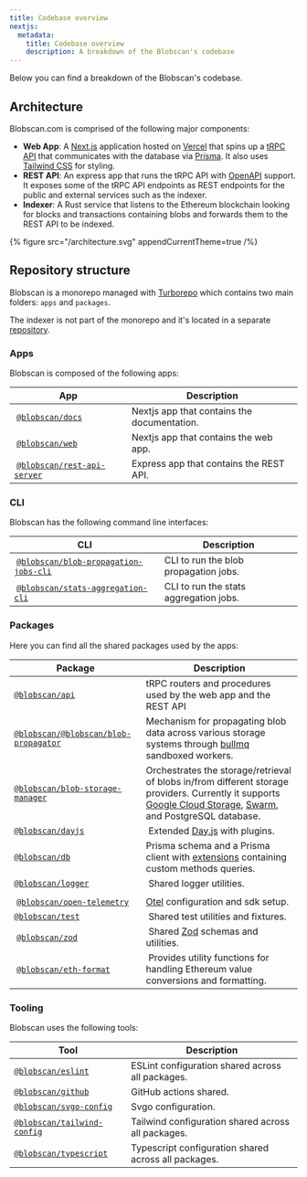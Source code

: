 ```yaml
---
title: Codebase overview
nextjs:
  metadata:
    title: Codebase overview
    description: A breakdown of the Blobscan's codebase
---
```


Below you can find a breakdown of the Blobscan's codebase.

## Architecture

Blobscan.com is comprised of the following major components:

- **Web App**: A [Next.js](https://nextjs.org/) application hosted on [Vercel](https://vercel.com/) that spins up a [tRPC API](https://trpc.io) that communicates with the database via [Prisma](https://www.prisma.io/). It also uses [Tailwind CSS](https://tailwindcss.com/) for styling.
- **REST API**: An express app that runs the tRPC API with [OpenAPI](https://www.openapis.org/) support. It exposes some of the tRPC API endpoints as REST endpoints for the public and external services such as the indexer.
- **Indexer**: A Rust service that listens to the Ethereum blockchain looking for blocks and transactions containing blobs and forwards them to the REST API to be indexed.

{% figure  src="/architecture.svg" appendCurrentTheme=true /%}

## Repository structure

Blobscan is a monorepo managed with [Turborepo](https://turbo.build/) which contains two main folders: `apps` and `packages`.

The indexer is not part of the monorepo and it's located in a separate [repository](https://github.com/Blobscan/blobscan-indexer.rs/tree/next).

### Apps

Blobscan is composed of the following apps:

| App                                                                                                 | Description                                 |
| --------------------------------------------------------------------------------------------------- | ------------------------------------------- |
|  [`@blobscan/docs`](https://github.com/Blobscan/blobscan/tree/next/apps/docs)                       | Nextjs app that contains the documentation. |
|  [`@blobscan/web`](https://github.com/Blobscan/blobscan/tree/next/apps/web)                         | Nextjs app that contains the web app.       |
|  [`@blobscan/rest-api-server`](https://github.com/Blobscan/blobscan/tree/next/apps/rest-api-server) | Express app that contains the REST API.     |

### CLI

Blobscan has the following command line interfaces:

| CLI                                                                                                                     | Description                            |
| ----------------------------------------------------------------------------------------------------------------------- | -------------------------------------- |
|  [`@blobscan/blob-propagation-jobs-cli`](https://github.com/Blobscan/blobscan/tree/next/clis/blob-propagation-jobs-cli) | CLI to run the blob propagation jobs.  |
|  [`@blobscan/stats-aggregation-cli`](https://github.com/Blobscan/blobscan/tree/next/clis/stats-aggregation-cli)         | CLI to run the stats aggregation jobs. |

### Packages

Here you can find all the shared packages used by the apps:

| Package                                                                                                          | Description                                                                                                                                                                                                                  |
| ---------------------------------------------------------------------------------------------------------------- | ---------------------------------------------------------------------------------------------------------------------------------------------------------------------------------------------------------------------------- |
| [`@blobscan/api`](https://github.com/Blobscan/blobscan/tree/next/packages/api)                                   | tRPC routers and procedures used by the web app and the REST API                                                                                                                                                             |
| [`@blobscan/@blobscan/blob-propagator`](https://github.com/Blobscan/blobscan/tree/next/packages/blob-propagator) | Mechanism for propagating blob data across various storage systems through [bullmq](https://docs.bullmq.io/) sandboxed workers.                                                                                              |
| [`@blobscan/blob-storage-manager`](https://github.com/Blobscan/blobscan/tree/next/packages/blob-storage-manager) | Orchestrates the storage/retrieval of blobs in/from different storage providers. Currently it supports [Google Cloud Storage](https://cloud.google.com/storage), [Swarm](https://www.ethswarm.org), and PostgreSQL database. |
| [`@blobscan/dayjs`](https://github.com/Blobscan/blobscan/tree/next/packages/dayjs)                               |  Extended [Day.js](https://day.js.org/) with plugins.                                                                                                                                                                        |
| [`@blobscan/db`](https://github.com/Blobscan/blobscan/tree/next/packages/db)                                     | Prisma schema and a Prisma client with [extensions](https://www.prisma.io/docs/concepts/components/prisma-client/client-extensions) containing custom methods queries.                                                       |
| [`@blobscan/logger`](https://github.com/Blobscan/blobscan/tree/next/packages/logger)                             |  Shared logger utilities.                                                                                                                                                                                                    |
|                                                                                                                  |
|  [`@blobscan/open-telemetry`](https://github.com/Blobscan/blobscan/tree/next/packages/open-telemetry)            | [Otel](https://opentelemetry.io/) configuration and sdk setup.                                                                                                                                                               |
| [`@blobscan/test`](https://github.com/Blobscan/blobscan/tree/next/packages/test)                                 |  Shared test utilities and fixtures.                                                                                                                                                                                         |
|  [`@blobscan/zod`](https://github.com/Blobscan/blobscan/tree/next/packages/zod)                                  |  Shared [Zod](https://zod.dev) schemas and utilities.                                                                                                                                                                        |
|  [`@blobscan/eth-format`](https://github.com/Blobscan/blobscan/tree/next/packages/eth-format)                    |  Provides utility functions for handling Ethereum value conversions and formatting.                                                                                                                                          |

### Tooling

Blobscan uses the following tools:

| Tool                                                                                           | Description                                          |
| ---------------------------------------------------------------------------------------------- | ---------------------------------------------------- |
| [`@blobscan/eslint`](https://github.com/Blobscan/blobscan/tree/next/tooling/eslint)            | ESLint configuration shared across all packages.     |
| [`@blobscan/github`](https://github.com/Blobscan/blobscan/tree/next/tooling/github)            | GitHub actions shared.                               |
| [`@blobscan/svgo-config`](https://github.com/Blobscan/blobscan/tree/next/tooling/svgo)         | Svgo configuration.                                  |
| [`@blobscan/tailwind-config`](https://github.com/Blobscan/blobscan/tree/next/tooling/tailwind) | Tailwind configuration shared across all packages.   |
| [`@blobscan/typescript`](https://github.com/Blobscan/blobscan/tree/next/tooling/typescript)    | Typescript configuration shared across all packages. |
